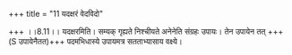 +++
title = "11 यदक्षरं वेदविदो"

+++
।।8.11।। यदक्षरमिति। सम्यक् गृह्यते निश्चीयते अनेनेति संग्रहः उपायः। तेन
उपायेन तत् +++(S उपायेनैतत)+++ पदमभिधास्ये उपायमत्र सतताभ्यासाय वक्ष्ये।
